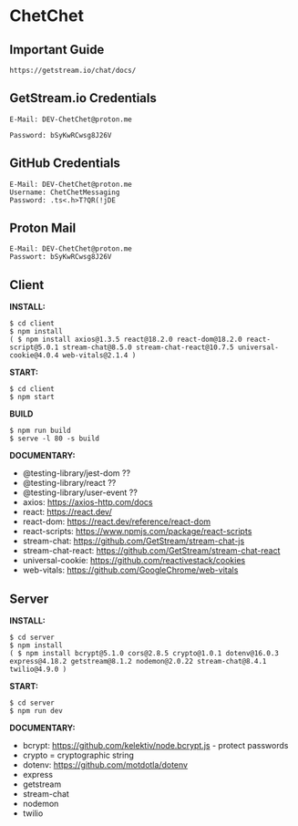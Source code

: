 
# ChetChet

## Important Guide

    https://getstream.io/chat/docs/

## GetStream.io Credentials

    E-Mail: DEV-ChetChet@proton.me
    
    Password: bSyKwRCwsg8J26V
   
## GitHub Credentials

    E-Mail: DEV-ChetChet@proton.me
    Username: ChetChetMessaging
    Password: .ts<.h>T?QR(!jDE

## Proton Mail
    E-Mail: DEV-ChetChet@proton.me
    Passwort: bSyKwRCwsg8J26V

## Client

  

**INSTALL:**


  

    $ cd client
    $ npm install
    ( $ npm install axios@1.3.5 react@18.2.0 react-dom@18.2.0 react-script@5.0.1 stream-chat@8.5.0 stream-chat-react@10.7.5 universal-cookie@4.0.4 web-vitals@2.1.4 )

  
  

**START:**

  

    $ cd client
    $ npm start

  
**BUILD**

    $ npm run build
    $ serve -l 80 -s build


**DOCUMENTARY:**

  

 - @testing-library/jest-dom ?? 
 - @testing-library/react ??
 - @testing-library/user-event ?? 
 - axios: https://axios-http.com/docs
 - react: https://react.dev/
 - react-dom: https://react.dev/reference/react-dom
 - react-scripts: https://www.npmjs.com/package/react-scripts
 - stream-chat: https://github.com/GetStream/stream-chat-js
 - stream-chat-react: https://github.com/GetStream/stream-chat-react
 - universal-cookie: https://github.com/reactivestack/cookies
 - web-vitals: https://github.com/GoogleChrome/web-vitals

  

## Server

  

**INSTALL:**

  

    $ cd server
    $ npm install
    ( $ npm install bcrypt@5.1.0 cors@2.8.5 crypto@1.0.1 dotenv@16.0.3 express@4.18.2 getstream@8.1.2 nodemon@2.0.22 stream-chat@8.4.1 twilio@4.9.0 )

  
  

**START:**

  

    $ cd server
    $ npm run dev

  

**DOCUMENTARY:**

  

 - bcrypt: https://github.com/kelektiv/node.bcrypt.js - protect passwords
 - crypto = cryptographic string 
 - dotenv:  https://github.com/motdotla/dotenv
 - express 
 - getstream 
 - stream-chat 
 - nodemon 
 - twilio
